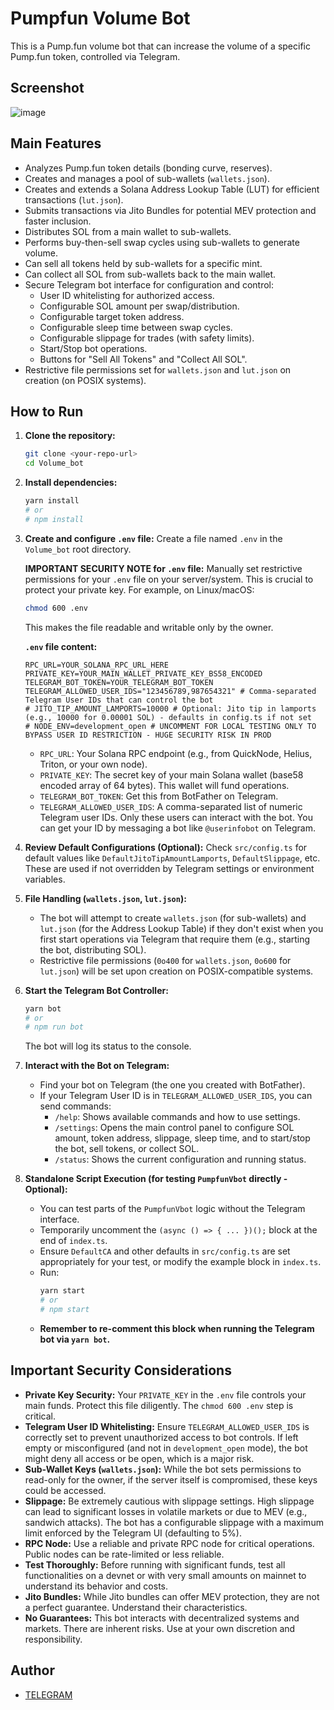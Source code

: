 # Pumpfun Volume Bot
This is a Pump.fun volume bot that can increase the volume of a specific Pump.fun token, controlled via Telegram.

## Screenshot

![image](https://github.com/user-attachments/assets/fc57859d-0e89-4cf2-be98-81b22c4ccc5b) <!-- Replace with your actual screenshot if you have one -->

## Main Features

- Analyzes Pump.fun token details (bonding curve, reserves).
- Creates and manages a pool of sub-wallets (`wallets.json`).
- Creates and extends a Solana Address Lookup Table (LUT) for efficient transactions (`lut.json`).
- Submits transactions via Jito Bundles for potential MEV protection and faster inclusion.
- Distributes SOL from a main wallet to sub-wallets.
- Performs buy-then-sell swap cycles using sub-wallets to generate volume.
- Can sell all tokens held by sub-wallets for a specific mint.
- Can collect all SOL from sub-wallets back to the main wallet.
- Secure Telegram bot interface for configuration and control:
    - User ID whitelisting for authorized access.
    - Configurable SOL amount per swap/distribution.
    - Configurable target token address.
    - Configurable sleep time between swap cycles.
    - Configurable slippage for trades (with safety limits).
    - Start/Stop bot operations.
    - Buttons for "Sell All Tokens" and "Collect All SOL".
- Restrictive file permissions set for `wallets.json` and `lut.json` on creation (on POSIX systems).

## How to Run

1.  **Clone the repository:**
    ```bash
    git clone <your-repo-url>
    cd Volume_bot
    ```

2.  **Install dependencies:**
    ```bash
    yarn install
    # or
    # npm install
    ```

3.  **Create and configure `.env` file:**
    Create a file named `.env` in the `Volume_bot` root directory.

    **IMPORTANT SECURITY NOTE for `.env` file:**
    Manually set restrictive permissions for your `.env` file on your server/system. This is crucial to protect your private key.
    For example, on Linux/macOS:
    ```bash
    chmod 600 .env
    ```
    This makes the file readable and writable only by the owner.

    **`.env` file content:**
    ```env
    RPC_URL=YOUR_SOLANA_RPC_URL_HERE
    PRIVATE_KEY=YOUR_MAIN_WALLET_PRIVATE_KEY_BS58_ENCODED
    TELEGRAM_BOT_TOKEN=YOUR_TELEGRAM_BOT_TOKEN
    TELEGRAM_ALLOWED_USER_IDS="123456789,987654321" # Comma-separated Telegram User IDs that can control the bot
    # JITO_TIP_AMOUNT_LAMPORTS=10000 # Optional: Jito tip in lamports (e.g., 10000 for 0.00001 SOL) - defaults in config.ts if not set
    # NODE_ENV=development_open # UNCOMMENT FOR LOCAL TESTING ONLY TO BYPASS USER ID RESTRICTION - HUGE SECURITY RISK IN PROD
    ```
    *   `RPC_URL`: Your Solana RPC endpoint (e.g., from QuickNode, Helius, Triton, or your own node).
    *   `PRIVATE_KEY`: The secret key of your main Solana wallet (base58 encoded array of 64 bytes). This wallet will fund operations.
    *   `TELEGRAM_BOT_TOKEN`: Get this from BotFather on Telegram.
    *   `TELEGRAM_ALLOWED_USER_IDS`: A comma-separated list of numeric Telegram user IDs. Only these users can interact with the bot. You can get your ID by messaging a bot like `@userinfobot` on Telegram.

4.  **Review Default Configurations (Optional):**
    Check `src/config.ts` for default values like `DefaultJitoTipAmountLamports`, `DefaultSlippage`, etc. These are used if not overridden by Telegram settings or environment variables.

5.  **File Handling (`wallets.json`, `lut.json`):**
    *   The bot will attempt to create `wallets.json` (for sub-wallets) and `lut.json` (for the Address Lookup Table) if they don't exist when you first start operations via Telegram that require them (e.g., starting the bot, distributing SOL).
    *   Restrictive file permissions (`0o400` for `wallets.json`, `0o600` for `lut.json`) will be set upon creation on POSIX-compatible systems.

6.  **Start the Telegram Bot Controller:**
    ```bash
    yarn bot
    # or
    # npm run bot
    ```
    The bot will log its status to the console.

7.  **Interact with the Bot on Telegram:**
    *   Find your bot on Telegram (the one you created with BotFather).
    *   If your Telegram User ID is in `TELEGRAM_ALLOWED_USER_IDS`, you can send commands:
        *   `/help`: Shows available commands and how to use settings.
        *   `/settings`: Opens the main control panel to configure SOL amount, token address, slippage, sleep time, and to start/stop the bot, sell tokens, or collect SOL.
        *   `/status`: Shows the current configuration and running status.

8.  **Standalone Script Execution (for testing `PumpfunVbot` directly - Optional):**
    *   You can test parts of the `PumpfunVbot` logic without the Telegram interface.
    *   Temporarily uncomment the `(async () => { ... })();` block at the end of `index.ts`.
    *   Ensure `DefaultCA` and other defaults in `src/config.ts` are set appropriately for your test, or modify the example block in `index.ts`.
    *   Run:
        ```bash
        yarn start
        # or
        # npm start
        ```
    *   **Remember to re-comment this block when running the Telegram bot via `yarn bot`.**

## Important Security Considerations

*   **Private Key Security:** Your `PRIVATE_KEY` in the `.env` file controls your main funds. Protect this file diligently. The `chmod 600 .env` step is critical.
*   **Telegram User ID Whitelisting:** Ensure `TELEGRAM_ALLOWED_USER_IDS` is correctly set to prevent unauthorized access to bot controls. If left empty or misconfigured (and not in `development_open` mode), the bot might deny all access or be open, which is a major risk.
*   **Sub-Wallet Keys (`wallets.json`):** While the bot sets permissions to read-only for the owner, if the server itself is compromised, these keys could be accessed.
*   **Slippage:** Be extremely cautious with slippage settings. High slippage can lead to significant losses in volatile markets or due to MEV (e.g., sandwich attacks). The bot has a configurable slippage with a maximum limit enforced by the Telegram UI (defaulting to 5%).
*   **RPC Node:** Use a reliable and private RPC node for critical operations. Public nodes can be rate-limited or less reliable.
*   **Test Thoroughly:** Before running with significant funds, test all functionalities on a devnet or with very small amounts on mainnet to understand its behavior and costs.
*   **Jito Bundles:** While Jito bundles can offer MEV protection, they are not a perfect guarantee. Understand their characteristics.
*   **No Guarantees:** This bot interacts with decentralized systems and markets. There are inherent risks. Use at your own discretion and responsibility.

## Author
- [TELEGRAM](https://t.me/hiccup2735)
